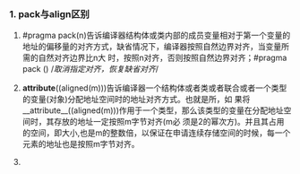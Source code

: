 ### 1. pack与align区别
1. #pragma pack(n)告诉编译器结构体或类内部的成员变量相对于第一个变量的地址的偏移量的对齐方式，缺省情况下，编译器按照自然边界对齐，当变量所需的自然对齐边界比n大 时，按照n对齐，否则按照自然边界对齐；#pragma pack () /*取消指定对齐，恢复缺省对齐*/

2. __attribute__((aligned(m)))告诉编译器一个结构体或者类或者联合或者一个类型的变量(对象)分配地址空间时的地址对齐方式。也就是所，如 果将__attribute__((aligned(m)))作用于一个类型，那么该类型的变量在分配地址空间时，其存放的地址一定按照m字节对齐(m必 须是2的幂次方)。并且其占用的空间，即大小,也是m的整数倍，以保证在申请连续存储空间的时候，每一个元素的地址也是按照m字节对齐。
3. 
